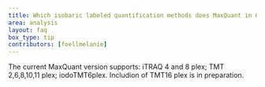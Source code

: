 ```yaml
---
title: Which isobaric labeled quantification methods does MaxQuant in Galaxy support?
area: analysis
layout: faq
box_type: tip
contributors: [foellmelanie]
---
```


The current MaxQuant version supports: iTRAQ 4 and 8 plex; TMT 2,6,8,10,11 plex; iodoTMT6plex. Includion of TMT16 plex is in preparation.
